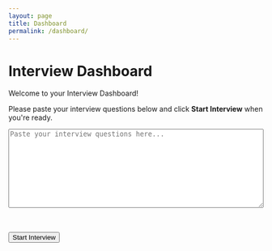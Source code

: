 ```yaml
---
layout: page
title: Dashboard
permalink: /dashboard/
---
```


<script type="module" src="/assets/js/firebase.js"></script>

<script type="module">
import { getAuth, onAuthStateChanged } from "https://www.gstatic.com/firebasejs/9.15.0/firebase-auth.js";
import { auth } from "/assets/js/firebase.js"; // If exported, or re-import the config

onAuthStateChanged(auth, (user) => {
  if (!user) {
    // If no user is logged in, send them back to login
    window.location.href = "/login/";
  }
});
</script>


# Interview Dashboard

Welcome to your Interview Dashboard!

Please paste your interview questions below and click **Start Interview** when you're ready.

<textarea id="questions" rows="10" style="width:100%;" placeholder="Paste your interview questions here..."></textarea>

<br/><br/>
<button type="button" id="startInterview">Start Interview</button>

<!-- Placeholder for dynamic content like AI hints will appear here -->
<div id="interviewOutput"></div>

<script>
  document.getElementById('startInterview').addEventListener('click', function() {
    const questions = document.getElementById('questions').value.trim();
    if (!questions) {
      alert("Please enter some interview questions first.");
      return;
    }

    // 1. Save the questions in Firebase Firestore
    saveInterviewSession(questions);

    // 2. Display the questions as a simple confirmation on the page
    document.getElementById('interviewOutput').innerHTML =
      "<h3>Interview Session Started</h3><p>" + questions.replace(/\n/g, "<br/>") + "</p>";

    // Future steps:
    // - Generate the first question with an AI-generated answer
    // - Enable real-time updates for hints and follow-ups
  });
</script>
